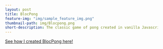 ```yaml
---
layout: post
title: BlocPong
feature-img: "img/sample_feature_img.png"
thumbnail-path: img/Blocpong.png
short-description: The classic game of pong created in vanilla Javascript 
---
```


[See how I created BlocPong here!](https://github.com/alpeterson24/BlocPong)
